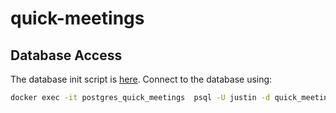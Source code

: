 # quick-meetings

## Database Access
The database init script is [here](https://github.com/mourjo/quick-meetings/blob/main/src/test/resources/init.sql). Connect to the database using:
```bash
docker exec -it postgres_quick_meetings  psql -U justin -d quick_meetings_test_db
```
